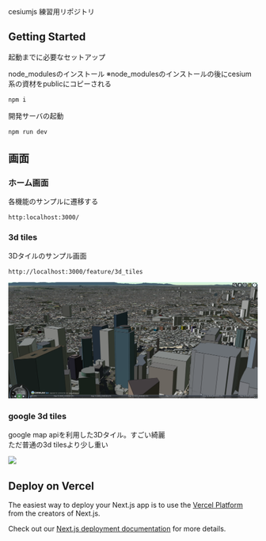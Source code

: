 cesiumjs 練習用リポジトリ

## Getting Started

起動までに必要なセットアップ

node_modulesのインストール
※node_modulesのインストールの後にcesium系の資材をpublicにコピーされる

```bash
npm i
```

開発サーバの起動
```bash
npm run dev
```

## 画面

### ホーム画面  
各機能のサンプルに遷移する

```
http:localhost:3000/
```

### 3d tiles 
3Dタイルのサンプル画面
```
http://localhost:3000/feature/3d_tiles
```

<img src='assets/images/3d_tiles.png' width='1080'>

### google 3d tiles
google map apiを利用した3Dタイル。すごい綺麗  
ただ普通の3d tilesより少し重い

<img src='assets/images/google_3d_tiles.png' width='1080'>

## Deploy on Vercel

The easiest way to deploy your Next.js app is to use the [Vercel Platform](https://vercel.com/new?utm_medium=default-template&filter=next.js&utm_source=create-next-app&utm_campaign=create-next-app-readme) from the creators of Next.js.

Check out our [Next.js deployment documentation](https://nextjs.org/docs/app/building-your-application/deploying) for more details.

